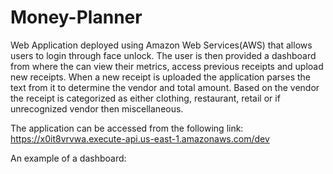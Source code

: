 # Money-Planner


Web Application deployed using Amazon Web Services(AWS) that allows users to login through face unlock. The user is then provided a dashboard from where the can view their metrics, access previous receipts and upload new receipts. When a new receipt is uploaded the application parses the text from it to determine the vendor and total amount. Based on the vendor the receipt is categorized as either clothing, restaurant, retail or if unrecognized vendor then miscellaneous.

The application can be accessed from the following link:
https://x0it8vrvwa.execute-api.us-east-1.amazonaws.com/dev


An example of a dashboard:

